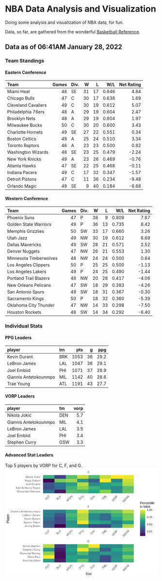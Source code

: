 # NBA Data Analysis and Visualization

Doing some analysis and visualization of NBA data, for fun.

Data, so far, are gathered from the wonderful [Basketball
Reference](https://www.basketball-reference.com/).

## Data as of 06:41AM January 28, 2022

### Team Standings

#### Eastern Conference

| Team                | Games | Div. |  W |  L |   W/L | Net Rating |
| :------------------ | ----: | :--- | -: | -: | ----: | ---------: |
| Miami Heat          |    48 | SE   | 31 | 17 | 0.646 |       4.84 |
| Chicago Bulls       |    47 | C    | 30 | 17 | 0.638 |       1.69 |
| Cleveland Cavaliers |    49 | C    | 30 | 19 | 0.612 |       5.07 |
| Philadelphia 76ers  |    48 | A    | 29 | 19 | 0.604 |       2.47 |
| Brooklyn Nets       |    48 | A    | 29 | 19 | 0.604 |       1.97 |
| Milwaukee Bucks     |    50 | C    | 30 | 20 | 0.600 |       3.43 |
| Charlotte Hornets   |    49 | SE   | 27 | 22 | 0.551 |       0.34 |
| Boston Celtics      |    49 | A    | 25 | 24 | 0.510 |       3.34 |
| Toronto Raptors     |    46 | A    | 23 | 23 | 0.500 |       0.82 |
| Washington Wizards  |    48 | SE   | 23 | 25 | 0.479 |     \-2.24 |
| New York Knicks     |    49 | A    | 23 | 26 | 0.469 |     \-0.76 |
| Atlanta Hawks       |    47 | SE   | 22 | 25 | 0.468 |     \-0.11 |
| Indiana Pacers      |    49 | C    | 17 | 32 | 0.347 |     \-1.57 |
| Detroit Pistons     |    47 | C    | 11 | 36 | 0.234 |     \-9.48 |
| Orlando Magic       |    49 | SE   |  9 | 40 | 0.184 |     \-8.68 |

#### Western Conference

| Team                   | Games | Div. |  W |  L |   W/L | Net Rating |
| :--------------------- | ----: | :--- | -: | -: | ----: | ---------: |
| Phoenix Suns           |    47 | P    | 38 |  9 | 0.809 |       7.87 |
| Golden State Warriors  |    49 | P    | 36 | 13 | 0.735 |       8.42 |
| Memphis Grizzlies      |    50 | SW   | 33 | 17 | 0.660 |       3.26 |
| Utah Jazz              |    49 | NW   | 30 | 19 | 0.612 |       6.69 |
| Dallas Mavericks       |    49 | SW   | 28 | 21 | 0.571 |       2.52 |
| Denver Nuggets         |    47 | NW   | 26 | 21 | 0.553 |       1.30 |
| Minnesota Timberwolves |    48 | NW   | 24 | 24 | 0.500 |       0.84 |
| Los Angeles Clippers   |    50 | P    | 25 | 25 | 0.500 |     \-1.13 |
| Los Angeles Lakers     |    49 | P    | 24 | 25 | 0.490 |     \-1.44 |
| Portland Trail Blazers |    48 | NW   | 20 | 28 | 0.417 |     \-4.06 |
| New Orleans Pelicans   |    47 | SW   | 18 | 29 | 0.383 |     \-4.26 |
| San Antonio Spurs      |    49 | SW   | 18 | 31 | 0.367 |     \-0.30 |
| Sacramento Kings       |    50 | P    | 18 | 32 | 0.360 |     \-5.39 |
| Oklahoma City Thunder  |    47 | NW   | 14 | 33 | 0.298 |     \-7.50 |
| Houston Rockets        |    48 | SW   | 14 | 34 | 0.292 |     \-8.40 |

### Individual Stats

#### PPG Leaders

| player                | tm  |  pts |  g |  ppg |
| :-------------------- | :-- | ---: | -: | ---: |
| Kevin Durant          | BRK | 1053 | 36 | 29.2 |
| LeBron James          | LAL | 1047 | 36 | 29.1 |
| Joel Embiid           | PHI | 1071 | 37 | 28.9 |
| Giannis Antetokounmpo | MIL | 1142 | 40 | 28.6 |
| Trae Young            | ATL | 1191 | 43 | 27.7 |

#### VORP Leaders

| player                | tm  | vorp |
| :-------------------- | :-- | ---: |
| Nikola Jokić          | DEN |  5.7 |
| Giannis Antetokounmpo | MIL |  4.1 |
| LeBron James          | LAL |  3.5 |
| Joel Embiid           | PHI |  3.4 |
| Stephen Curry         | GSW |  3.3 |

#### Advanced Stat Leaders

Top 5 players by VORP for C, F, and G.
![](README_files/figure-gfm/README-unnamed-chunk-7-1.png)<!-- -->
